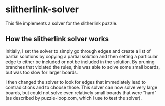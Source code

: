 # slitherlink-solver

This file implements a solver for the slitherlink puzzle.

## How the slitherlink solver works

Initially, I set the solver to simply go through edges and create a list of partial solutions by copying a partial solution and then setting a particular edge to either be included or not be included in the solution. By pruning branches that violated the rules, this was able to solve some small boards, but was too slow for larger boards.

I then changed the solver to look for edges that immediately lead to contradictions and to choose those. This solver can now solve very large boards, but could not solve even relatively small boards that were "hard" (as described by puzzle-loop.com, which I use to test the solver).